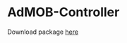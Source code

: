 # AdMOB-Controller
Download package [here](https://github.com/KaganAyten/AdMOB-Controller/releases/download/unity/admobcontrollerv1.unitypackage)


